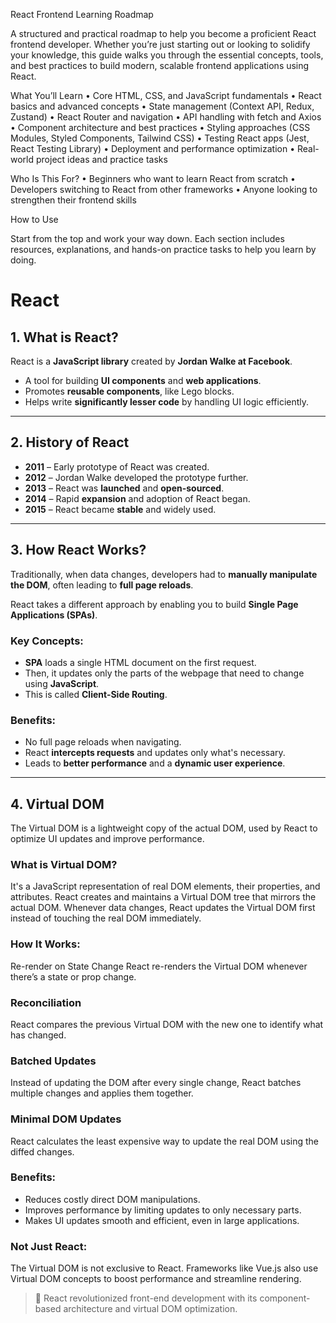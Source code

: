 React Frontend Learning Roadmap

A structured and practical roadmap to help you become a proficient React frontend developer. Whether you’re just starting out or looking to solidify your knowledge, this guide walks you through the essential concepts, tools, and best practices to build modern, scalable frontend applications using React.

What You’ll Learn
	•	Core HTML, CSS, and JavaScript fundamentals
	•	React basics and advanced concepts
	•	State management (Context API, Redux, Zustand)
	•	React Router and navigation
	•	API handling with fetch and Axios
	•	Component architecture and best practices
	•	Styling approaches (CSS Modules, Styled Components, Tailwind CSS)
	•	Testing React apps (Jest, React Testing Library)
	•	Deployment and performance optimization
	•	Real-world project ideas and practice tasks

Who Is This For?
	•	Beginners who want to learn React from scratch
	•	Developers switching to React from other frameworks
	•	Anyone looking to strengthen their frontend skills

How to Use

Start from the top and work your way down. Each section includes resources, explanations, and hands-on practice tasks to help you learn by doing.



# React

## 1. What is React?

React is a **JavaScript library** created by **Jordan Walke at Facebook**.

- A tool for building **UI components** and **web applications**.
- Promotes **reusable components**, like Lego blocks.
- Helps write **significantly lesser code** by handling UI logic efficiently.

---

## 2. History of React

- **2011** – Early prototype of React was created.
- **2012** – Jordan Walke developed the prototype further.
- **2013** – React was **launched** and **open-sourced**.
- **2014** – Rapid **expansion** and adoption of React began.
- **2015** – React became **stable** and widely used.

---

## 3. How React Works?

Traditionally, when data changes, developers had to **manually manipulate the DOM**, often leading to **full page reloads**.

React takes a different approach by enabling you to build **Single Page Applications (SPAs)**.

### Key Concepts:

- **SPA** loads a single HTML document on the first request.
- Then, it updates only the parts of the webpage that need to change using **JavaScript**.
- This is called **Client-Side Routing**.

### Benefits:

- No full page reloads when navigating.
- React **intercepts requests** and updates only what's necessary.
- Leads to **better performance** and a **dynamic user experience**.

---

## 4. Virtual DOM
The Virtual DOM is a lightweight copy of the actual DOM, used by React to optimize UI updates and improve performance.

### What is Virtual DOM?
It's a JavaScript representation of real DOM elements, their properties, and attributes.
React creates and maintains a Virtual DOM tree that mirrors the actual DOM.
Whenever data changes, React updates the Virtual DOM first instead of touching the real DOM immediately.

### How It Works:
Re-render on State Change
React re-renders the Virtual DOM whenever there’s a state or prop change.

### Reconciliation
React compares the previous Virtual DOM with the new one to identify what has changed.

### Batched Updates
Instead of updating the DOM after every single change, React batches multiple changes and applies them together.

### Minimal DOM Updates
React calculates the least expensive way to update the real DOM using the diffed changes.

### Benefits:
- Reduces costly direct DOM manipulations.
- Improves performance by limiting updates to only necessary parts.
- Makes UI updates smooth and efficient, even in large applications.

### Not Just React:
The Virtual DOM is not exclusive to React.
Frameworks like Vue.js also use Virtual DOM concepts to boost performance and streamline rendering.



> 🚀 React revolutionized front-end development with its component-based architecture and virtual DOM optimization.
